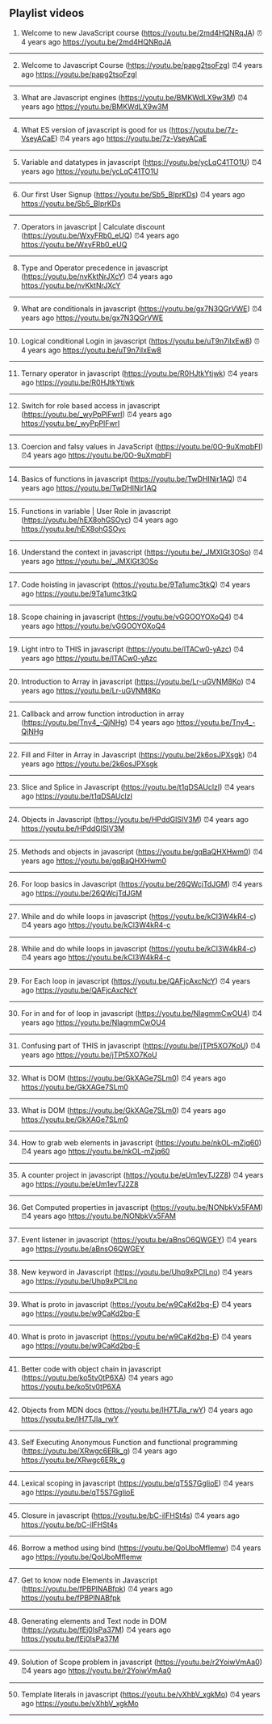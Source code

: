 Playlist videos
----
1. Welcome to new JavaScript course (https://youtu.be/2md4HQNRqJA) ⏰4 years ago
https://youtu.be/2md4HQNRqJA
----
2. Welcome to Javascript Course (https://youtu.be/papg2tsoFzg) ⏰4 years ago
https://youtu.be/papg2tsoFzgl
----
3. What are Javascript engines (https://youtu.be/BMKWdLX9w3M) ⏰4 years ago
https://youtu.be/BMKWdLX9w3M
----
4. What ES version of javascript is good for us (https://youtu.be/7z-VseyACaE) ⏰4 years ago
https://youtu.be/7z-VseyACaE
----
5. Variable and datatypes in javascript (https://youtu.be/ycLqC41TO1U) ⏰4 years ago
https://youtu.be/ycLqC41TO1U
----
6. Our first User Signup (https://youtu.be/Sb5_BIprKDs) ⏰4 years ago
https://youtu.be/Sb5_BIprKDs
----
7. Operators in javascript | Calculate discount (https://youtu.be/WxyFRb0_eUQ) ⏰4 years ago
https://youtu.be/WxyFRb0_eUQ
----
8. Type and Operator precedence in javascript (https://youtu.be/nvKktNrJXcY) ⏰4 years ago
https://youtu.be/nvKktNrJXcY
----
9. What are conditionals in javascript (https://youtu.be/gx7N3QGrVWE) ⏰4 years ago
https://youtu.be/gx7N3QGrVWE
----
10. Logical conditional Login in javascript (https://youtu.be/uT9n7iIxEw8) ⏰4 years ago
https://youtu.be/uT9n7iIxEw8
----
11. Ternary operator in javascript (https://youtu.be/R0HJtkYtjwk) ⏰4 years ago
https://youtu.be/R0HJtkYtjwk
----
12. Switch for role based access in javascript (https://youtu.be/_wyPpPlFwrI) ⏰4 years ago
https://youtu.be/_wyPpPlFwrI
----
13. Coercion and falsy values in JavaScript (https://youtu.be/0O-9uXmqbFI) ⏰4 years ago
https://youtu.be/0O-9uXmqbFI
----
14. Basics of functions in javascript (https://youtu.be/TwDHINjr1AQ) ⏰4 years ago
https://youtu.be/TwDHINjr1AQ
----
15. Functions in variable | User Role in javascript (https://youtu.be/hEX8ohGSOyc) ⏰4 years ago
https://youtu.be/hEX8ohGSOyc
----
16. Understand the context in javascript (https://youtu.be/_JMXlGt3OSo) ⏰4 years ago
https://youtu.be/_JMXlGt3OSo
----
17. Code hoisting in javascript (https://youtu.be/9Ta1umc3tkQ) ⏰4 years ago
https://youtu.be/9Ta1umc3tkQ
----
18. Scope chaining in javascript (https://youtu.be/vGGOOYOXoQ4) ⏰4 years ago
https://youtu.be/vGGOOYOXoQ4
----
19. Light intro to THIS in javascript (https://youtu.be/lTACw0-yAzc) ⏰4 years ago
https://youtu.be/lTACw0-yAzc
----
20. Introduction to Array in javascript (https://youtu.be/Lr-uGVNM8Ko) ⏰4 years ago
https://youtu.be/Lr-uGVNM8Ko
----
21. Callback and arrow function introduction in array (https://youtu.be/Tny4_-QjNHg) ⏰4 years ago
https://youtu.be/Tny4_-QjNHg
----
22. Fill and Filter in Array in Javascript (https://youtu.be/2k6osJPXsgk) ⏰4 years ago
https://youtu.be/2k6osJPXsgk
----
23. Slice and Splice in Javascript (https://youtu.be/t1qDSAUclzI) ⏰4 years ago
https://youtu.be/t1qDSAUclzI
----
24. Objects in Javascript (https://youtu.be/HPddGlSIV3M) ⏰4 years ago
https://youtu.be/HPddGlSIV3M
----
25. Methods and objects in javascript (https://youtu.be/gqBaQHXHwm0) ⏰4 years ago
https://youtu.be/gqBaQHXHwm0
----
26. For loop basics in Javascript (https://youtu.be/26QWcjTdJGM) ⏰4 years ago
https://youtu.be/26QWcjTdJGM
----
27. While and do while loops in javascript (https://youtu.be/kCl3W4kR4-c) ⏰4 years ago
https://youtu.be/kCl3W4kR4-c
----
28. While and do while loops in javascript (https://youtu.be/kCl3W4kR4-c) ⏰4 years ago
https://youtu.be/kCl3W4kR4-c
----
29. For Each loop in javascript (https://youtu.be/QAFjcAxcNcY) ⏰4 years ago
https://youtu.be/QAFjcAxcNcY
----
30. For in and for of loop in javascript (https://youtu.be/NlagmmCwOU4) ⏰4 years ago
https://youtu.be/NlagmmCwOU4
----
31. Confusing part of THIS in javascript (https://youtu.be/jTPt5XO7KoU) ⏰4 years ago
https://youtu.be/jTPt5XO7KoU
----
32. What is DOM (https://youtu.be/GkXAGe7SLm0) ⏰4 years ago
https://youtu.be/GkXAGe7SLm0
----
33. What is DOM (https://youtu.be/GkXAGe7SLm0) ⏰4 years ago
https://youtu.be/GkXAGe7SLm0
----
34. How to grab web elements in javascript (https://youtu.be/nkOL-mZjq60) ⏰4 years ago
https://youtu.be/nkOL-mZjq60
----
35. A counter project in javascript (https://youtu.be/eUm1evTJ2Z8) ⏰4 years ago
https://youtu.be/eUm1evTJ2Z8
----
36. Get Computed properties in javascript (https://youtu.be/NONbkVx5FAM) ⏰4 years ago
https://youtu.be/NONbkVx5FAM
----
37. Event listener in javascript (https://youtu.be/aBnsO6QWGEY) ⏰4 years ago
https://youtu.be/aBnsO6QWGEY
----
38. New keyword in Javascript (https://youtu.be/Uhp9xPCILno) ⏰4 years ago
https://youtu.be/Uhp9xPCILno
----
39. What is proto in javascript (https://youtu.be/w9CaKd2bq-E) ⏰4 years ago
https://youtu.be/w9CaKd2bq-E
----
40. What is proto in javascript (https://youtu.be/w9CaKd2bq-E) ⏰4 years ago
https://youtu.be/w9CaKd2bq-E
----
41. Better code with object chain in javascript (https://youtu.be/ko5tv0tP6XA) ⏰4 years ago
https://youtu.be/ko5tv0tP6XA
----
42. Objects from MDN docs (https://youtu.be/IH7TJla_rwY) ⏰4 years ago
https://youtu.be/IH7TJla_rwY
----
43. Self Executing Anonymous Function and functional programming (https://youtu.be/XRwgc6ERk_g) ⏰4 years ago
https://youtu.be/XRwgc6ERk_g
----
44. Lexical scoping in javascript (https://youtu.be/qT5S7GgIioE) ⏰4 years ago
https://youtu.be/qT5S7GgIioE
----
45. Closure in javascript (https://youtu.be/bC-ilFHSt4s) ⏰4 years ago
https://youtu.be/bC-ilFHSt4s
----
46. Borrow a method using bind (https://youtu.be/QoUboMfIemw) ⏰4 years ago
https://youtu.be/QoUboMfIemw
----
47. Get to know node Elements in Javascript (https://youtu.be/fPBPlNABfpk) ⏰4 years ago
https://youtu.be/fPBPlNABfpk
----
48. Generating elements and Text node in DOM (https://youtu.be/fEj0IsPa37M) ⏰4 years ago
https://youtu.be/fEj0IsPa37M
----
49. Solution of Scope problem in javascript (https://youtu.be/r2YoiwVmAa0) ⏰4 years ago
https://youtu.be/r2YoiwVmAa0
----
50. Template literals in javascript (https://youtu.be/vXhbV_xgkMo) ⏰4 years ago
https://youtu.be/vXhbV_xgkMo
----